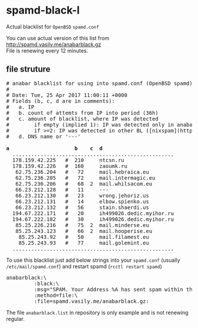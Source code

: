 # spamd-black-l
Actual blacklist for `OpenBSD` `spamd.conf`

You can use actual version of this list from http://spamd.vasily.me/anabarblack.gz
<br>File is renewing every 12 minutes.


## file struture
<pre>
# anabar blacklist for using into spamd.conf (OpenBSD spamd)
#
# Date: Tue, 25 Apr 2017 11:00:11 +0000
# Fields (b, c, d are in comments): 
#   a. IP
#   b. count of attemts from IP into period (36h)
#   c. amount of blacklist, where IP was detected
#        if empty (implied 1): IP was detected only in anabar's BL
#        if >=2: IP was detected in other BL ([nixspam](http://www.heise.de/ix/nixspam/dnsbl_en/),  [bsdly](http://www.bsdly.net/~peter/nameandshame.html), etc.) 
#   d. DNS name or '---'

<b>a</b>                     <b>b</b>    <b>c</b>  <b>d</b>
  ....................................................
  178.159.42.225   #  210     ntcsn.ru
  178.159.42.226   #  160     zaoumk.ru
   62.75.236.204   #   72     mail.hebraica.eu
   62.75.236.205   #   72     mail.intermagic.eu
   62.75.236.206   #   68  2  mail.whilsacom.eu
   66.23.212.128   #   11     ---
   66.23.212.130   #   23     wrong.jehoriz.us
   66.23.212.131   #   14     elbow.spienko.us
   66.23.212.132   #   56     stain.shaerdi.us
  194.67.222.171   #   20     ih499026.dedic.myihor.ru
  194.67.222.182   #   30     ih499026.dedic.myihor.ru
   85.25.226.216   #   75  2  mail.minderse.eu
   85.25.243.123   #   66  2  mail.hooperise.eu
    85.25.243.92   #   50     mail.filamest.eu
    85.25.243.93   #   77     mail.golemint.eu
  ....................................................
</pre>


To use this blacklist just add below strings into your `spamd.conf` (usually `/etc/mail/spamd.conf`) and restart spamd (`rcctl restart spamd`)
<pre>
anabarblack:\
         :black:\
         :msg="SPAM. Your Address %A has sent spam within the last 36 hours. See http://spamd.vasily.me for details. Thou oughtn't to do it thrice":\
         :method=file:\
         :file=spamd.vasily.me/anabarblack.gz:
</pre>

The file `anabarblack.list` in repository is only example and is not renewing regular.


